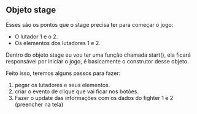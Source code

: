 ## Objeto stage

Esses são os pontos que o stage precisa ter para começar o jogo:

- O lutador 1 e o 2.
- Os elementos dos lutadores 1 e 2.

Dentro do objeto stage eu vou ter uma função chamada start(), ela ficará responsável por iniciar o jogo, é basicamente o construtor desse objeto.

Feito isso, teremos alguns passos para fazer:

1. pegar os lutadores e seus elementos.
2. criar o evento de clique que vai ficar nos botões.
3. Fazer o update das informações com os dados do fighter 1 e 2 (preencher na tela)
